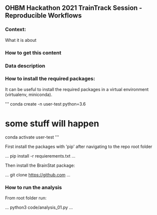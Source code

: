 ## OHBM Hackathon 2021 TrainTrack Session - Reproducible Workflows

### Context:
What it is about

### How to get this content

### Data description

### How to install the required packages:

It can be useful to install the required packages in a virtual environment (virtualenv, miniconda).

'''
conda create -n user-test python=3.6
# some stuff will happen
conda activate user-test
'''

First install the packages with 'pip' after navigating to the repo root folder

...
pip install -r requierements.txt
...

Then install the BrainStat package:

...
git clone https://github.com
...

### How to run the analysis

From root folder run:

...
python3 code/analysis_01.py
...

